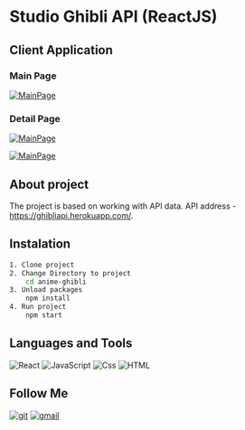 # Studio Ghibli API (ReactJS)

## Client Application

### Main Page

[![MainPage](https://github.com/Tylerflx/React/anime-ghibli/src/img/main.png?raw=true)](https://github.com/Tylerflx/)

### Detail Page

[![MainPage](https://github.com/Tylerflx/React/anime-ghibli/src/img/detail-page.png?raw=true)](https://github.com/Tylerflx/)

[![MainPage](https://github.com/Tylerflx/React/anime-ghibli/src/img/detail-page2.png?raw=true)](https://github.com/Tylerflx/)

## About project

The project is based on working with API data. API address - https://ghibliapi.herokuapp.com/.

## Instalation

```bash
1. Clone project
2. Change Directory to project
    cd anime-ghibli
3. Unload packages
    npm install
4. Run project
    npm start
```

## Languages and Tools

![React](https://img.shields.io/badge/-React-000?style=for-the-badge&logo=React)
![JavaScript](https://img.shields.io/badge/-JavaScript-000?style=for-the-badge&logo=Javascript)
![Css](https://img.shields.io/badge/-Css3-000?style=for-the-badge&logo=css3)
![HTML](https://img.shields.io/badge/-html5-000?style=for-the-badge&logo=html5)

## Follow Me

[![git](https://img.shields.io/badge/-git-fff?style=for-the-badge&logo=git)](https://github.com/Tylerflx)
[![gmail](https://img.shields.io/badge/-gmail-fff?style=for-the-badge&logo=gmail)](https://mail.google.com/mail/Tylernguyen33325@gmail.com)
